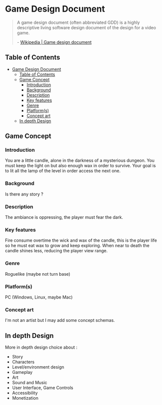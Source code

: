 # Game Design Document

> A game design document (often abbreviated GDD) is a highly descriptive living software design document of the design for a video game.
>
> \- [Wikipedia | Game design document](https://en.wikipedia.org/wiki/Game_design_document)

## Table of Contents

- [Game Design Document](#game-design-document)
  - [Table of Contents](#table-of-contents)
  - [Game Concept](#game-concept)
    - [Introduction](#introduction)
    - [Background](#background)
    - [Description](#description)
    - [Key features](#key-features)
    - [Genre](#genre)
    - [Platform(s)](#platforms)
    - [Concept art](#concept-art)
  - [In depth Design](#in-depth-design)

## Game Concept

### Introduction

You are a little candle, alone in the darkness of a mysterious dungeon. You must keep the light on but also enough wax in order to survive. Your goal is to lit all the lamp of the level in order access the next one.

### Background

Is there any story ?

### Description

The ambiance is oppressing, the player must fear the dark.

### Key features

Fire consume overtime the wick and wax of the candle, this is the player life so he must eat wax to grow and keep exploring. When near to death the candle shines less, reducing the player view range.

### Genre

Roguelike (maybe not turn base)

### Platform(s)

PC (Windows, Linux, maybe Mac)

### Concept art

I'm not an artist but I may add some concept schemas.

<!-- TODO -->
## In depth Design

More in depth design choice about :

- Story
- Characters
- Level/environment design
- Gameplay
- Art
- Sound and Music
- User Interface, Game Controls
- Accessibility
- Monetization
